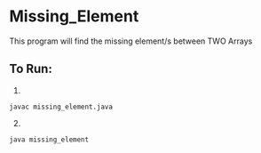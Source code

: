 # Missing_Element
This program will find the missing element/s between TWO Arrays


## To Run:

1.
``` 
javac missing_element.java
``` 

2. 

```
java missing_element
```
